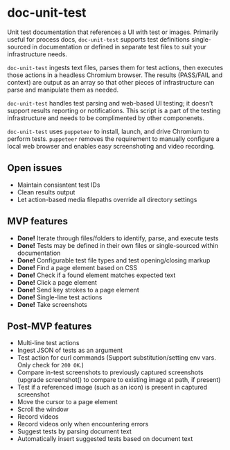 # doc-unit-test

Unit test documentation that references a UI with test or images. Primarily useful for process docs, `doc-unit-test` supports test definitions single-sourced in documentation or defined in separate test files to suit your infrastructure needs.

`doc-unit-test` ingests text files, parses them for test actions, then executes those actions in a headless Chromium browser. The results (PASS/FAIL and context) are output as an array so that other pieces of infrastructure can parse and manipulate them as needed.

`doc-unit-test` handles test parsing and web-based UI testing; it doesn't support results reporting or notifications. This script is a part of the testing infrastructure and needs to be complimented by other componenets.

`doc-unit-test` uses `puppeteer` to install, launch, and drive Chromium to perform tests. `puppeteer` removes the requirement to manually configure a local web browser and enables easy screenshoting and video recording.

## Open issues

*   Maintain consisntent test IDs
*   Clean results output
*   Let action-based media filepaths override all directory settings

## MVP features

*   **Done!** Iterate through files/folders to identify, parse, and execute tests
*   **Done!** Tests may be defined in their own files or single-sourced within documentation
*   **Done!** Configurable test file types and test opening/closing markup
*   **Done!** Find a page element based on CSS
*   **Done!** Check if a found element matches expected text
*   **Done!** Click a page element
*   **Done!** Send key strokes to a page element
*   **Done!** Single-line test actions
*   **Done!** Take screenshots

## Post-MVP features

*   Multi-line test actions
*   Ingest JSON of tests as an argument
*   Test action for curl commands (Support substitution/setting env vars. Only check for `200 OK`.)
*   Compare in-test screenshots to previously captured screenshots (upgrade screenshot() to compare to existing image at path, if present)
*   Test if a referenced image (such as an icon) is present in captured screenshot
*   Move the cursor to a page element
*   Scroll the window
*   Record videos
*   Record videos only when encountering errors
*   Suggest tests by parsing document text
*   Automatically insert suggested tests based on document text
